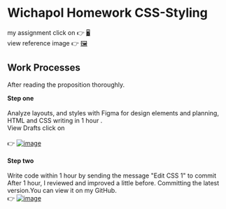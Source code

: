 # Wichapol Homework CSS-Styling
my assignment click on :point_right: [:desktop_computer:](https://maqe-wichapol-hw-cssstyling.vercel.app/) \
view reference image :point_right: [:framed_picture:](https://maqe.github.io/img/styling.png)

## Work Processes

After reading the proposition thoroughly. 

**Step one**\
\
Analyze layouts, and styles with Figma for design elements and planning, HTML and CSS writing in 1 hour .\
View Drafts click on  \
\
:point_right: [![image](https://static.figma.com/app/icon/1/favicon.png)](https://www.figma.com/file/qSQ0epsMjX2eZbwV4r0aKi/HW-MAQE_CSS-styling?node-id=0%3A1) \
\
**Step two**\
\
Write code within 1 hour by sending the message "Edit CSS 1" to commit After 1 hour, I reviewed and improved a little before. Committing the latest version.You can view it on my GitHub.
\
:point_right: 
[![image](https://github.githubassets.com/favicons/favicon.svg)](https://github.com/wichapol/MAQE-Homework/tree/main/frontend/CSS%20Styling) 
